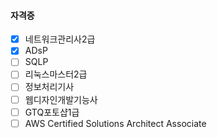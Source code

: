 #### 자격증
- [x]  네트워크관리사2급
- [x]  ADsP
- [ ]  SQLP
- [ ]  리눅스마스터2급
- [ ]  정보처리기사
- [ ]  웹디자인개발기능사
- [ ]  GTQ포토샵1급
- [ ]  AWS Certified Solutions Architect Associate
